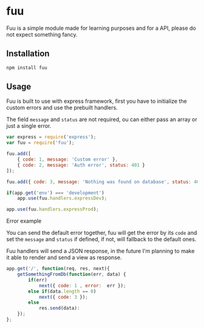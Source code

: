# fuu

Fuu is a simple module made for learning purposes and for a API, 
please do not expect something fancy.

## Installation

```bash
npm install fuu
```

## Usage

Fuu is built to use with express framework, first you have to initialize the
custom errors and use the prebuilt handlers.

The field `message` and `status` are not required, ou can either pass an array
or just a single error.

```js
var express = require('express');
var fuu = require('fuu');

fuu.add([
    { code: 1, message: 'Custom error' },
    { code: 2, message: 'Auth error', status: 401 }    
]);

fuu.add({ code: 3, message: 'Nothing was found on database', status: 404 })

if(app.get('env') === 'development')
    app.use(fuu.handlers.expressDev);

app.use(fuu.handlers.expressProd);

```

Error example

You can send the default error together, fuu will get the error by its
`code` and set the `message` and `status` if defined, if not, will
fallback to the default ones.

Fuu handlers will send a JSON response, in the future I'm planning to 
make it able to render and send a view as response.

```js
app.get('/', function(req, res, next){
    getSomethingFromDb(function(err, data) {
        if(err)
            next({ code: 1 , error:  err });
        else if(data.length == 0)
            next({ code: 3 });
        else
            res.send(data):
    });
};
```